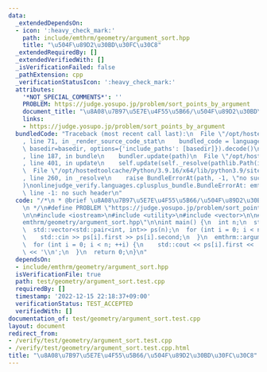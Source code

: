 ```yaml
---
data:
  _extendedDependsOn:
  - icon: ':heavy_check_mark:'
    path: include/emthrm/geometry/argument_sort.hpp
    title: "\u504F\u89D2\u30BD\u30FC\u30C8"
  _extendedRequiredBy: []
  _extendedVerifiedWith: []
  _isVerificationFailed: false
  _pathExtension: cpp
  _verificationStatusIcon: ':heavy_check_mark:'
  attributes:
    '*NOT_SPECIAL_COMMENTS*': ''
    PROBLEM: https://judge.yosupo.jp/problem/sort_points_by_argument
    document_title: "\u8A08\u7B97\u5E7E\u4F55\u5B66/\u504F\u89D2\u30BD\u30FC\u30C8"
    links:
    - https://judge.yosupo.jp/problem/sort_points_by_argument
  bundledCode: "Traceback (most recent call last):\n  File \"/opt/hostedtoolcache/Python/3.9.16/x64/lib/python3.9/site-packages/onlinejudge_verify/documentation/build.py\"\
    , line 71, in _render_source_code_stat\n    bundled_code = language.bundle(stat.path,\
    \ basedir=basedir, options={'include_paths': [basedir]}).decode()\n  File \"/opt/hostedtoolcache/Python/3.9.16/x64/lib/python3.9/site-packages/onlinejudge_verify/languages/cplusplus.py\"\
    , line 187, in bundle\n    bundler.update(path)\n  File \"/opt/hostedtoolcache/Python/3.9.16/x64/lib/python3.9/site-packages/onlinejudge_verify/languages/cplusplus_bundle.py\"\
    , line 401, in update\n    self.update(self._resolve(pathlib.Path(included), included_from=path))\n\
    \  File \"/opt/hostedtoolcache/Python/3.9.16/x64/lib/python3.9/site-packages/onlinejudge_verify/languages/cplusplus_bundle.py\"\
    , line 260, in _resolve\n    raise BundleErrorAt(path, -1, \"no such header\"\
    )\nonlinejudge_verify.languages.cplusplus_bundle.BundleErrorAt: emthrm/geometry/argument_sort.hpp:\
    \ line -1: no such header\n"
  code: "/*\n * @brief \u8A08\u7B97\u5E7E\u4F55\u5B66/\u504F\u89D2\u30BD\u30FC\u30C8\
    \n */\n#define PROBLEM \"https://judge.yosupo.jp/problem/sort_points_by_argument\"\
    \n\n#include <iostream>\n#include <utility>\n#include <vector>\n\n#include \"\
    emthrm/geometry/argument_sort.hpp\"\n\nint main() {\n  int n;\n  std::cin >> n;\n\
    \  std::vector<std::pair<int, int>> ps(n);\n  for (int i = 0; i < n; ++i) {\n\
    \    std::cin >> ps[i].first >> ps[i].second;\n  }\n  emthrm::argument_sort(&ps);\n\
    \  for (int i = 0; i < n; ++i) {\n    std::cout << ps[i].first << ' ' << ps[i].second\
    \ << '\\n';\n  }\n  return 0;\n}\n"
  dependsOn:
  - include/emthrm/geometry/argument_sort.hpp
  isVerificationFile: true
  path: test/geometry/argument_sort.test.cpp
  requiredBy: []
  timestamp: '2022-12-15 22:18:37+09:00'
  verificationStatus: TEST_ACCEPTED
  verifiedWith: []
documentation_of: test/geometry/argument_sort.test.cpp
layout: document
redirect_from:
- /verify/test/geometry/argument_sort.test.cpp
- /verify/test/geometry/argument_sort.test.cpp.html
title: "\u8A08\u7B97\u5E7E\u4F55\u5B66/\u504F\u89D2\u30BD\u30FC\u30C8"
---
```

